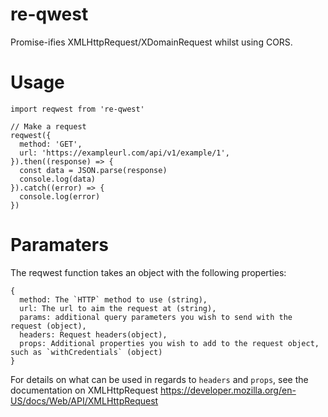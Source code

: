 # re-qwest
Promise-ifies XMLHttpRequest/XDomainRequest whilst using CORS.

# Usage
```
import reqwest from 're-qwest'

// Make a request
reqwest({
  method: 'GET',
  url: 'https://exampleurl.com/api/v1/example/1',
}).then((response) => {
  const data = JSON.parse(response)
  console.log(data)
}).catch((error) => {
  console.log(error)
})
```

# Paramaters
The reqwest function takes an object with the following properties:
```
{
  method: The `HTTP` method to use (string),
  url: The url to aim the request at (string),
  params: additional query parameters you wish to send with the request (object),
  headers: Request headers(object),
  props: Additional properties you wish to add to the request object, such as `withCredentials` (object)
}
```

For details on what can be used in regards to `headers` and `props`, see the documentation on XMLHttpRequest https://developer.mozilla.org/en-US/docs/Web/API/XMLHttpRequest

